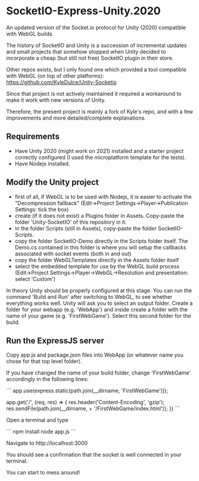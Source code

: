 # SocketIO-Express-Unity.2020
An updated version of the Socket.io protocol for Unity (2020) compatible with WebGL builds

The history of SocketIO and Unity is a succession of incremental updates and small projects that somehow stopped when Unity decided to incorporate a cheap (but still not free) SocketIO plugin in their store.

Other repos exists, but I only found one which provided a tool compatible with WebGL (on top of other platforms):
https://github.com/KyleDulce/Unity-Socketio

Since that project is not actively maintained it required a workaround to make it work with new versions of Unity. 

Therefore, the present project is mainly a fork of Kyle's repo, and with a few improvements and more detailed/complete explanations.

## Requirements
- Have Unity 2020 (might work on 2021) installed and a starter project correctly configured (I used the microplatform template for the tests).
- Have Nodejs installed.

## Modify the Unity project

- first of all, if WebGL is to be used with Nodejs, it is easier to activate the "Decompression fallback" (Edit->Project Settings->Player->Publication Settings: tick the box)
- create (if it does not exist) a Plugins folder in Assets. Copy-paste the folder 'Unity-SocketIO' of this repository in it.
- in the folder Scripts (still in Assets), copy-paste the folder SocketIO-Scripts.
- copy the folder SocketIO-Demo directly in the Scripts folder itself. The Demo.cs contained in this folder is where you will setup the callbacks associated with socket events (both in and out)
- copy the folder WebGLTemplates directly in the Assets folder itself
- select the embedded template for use by the WebGL build process (Edit->Project Settings->Player->WebGL->Resolution and presentation: select 'Custom')

In theory Unity should be properly configured at this stage. You can run the command 'Build and Run' after switching to WebGL, to see whether everything works well. Unity will ask you to select an output folder. Create a folder for your webapp (e.g. 'WebApp') and inside create a folder with the name of your game (e.g. 'FirstWebGame'). Select this second folder for the build.

## Run the ExpressJS server

Copy app.js and package.json files into WebApp (or whatever name you chose for that top level folder).

If you have changed the name of your build folder, change 'FirstWebGame' accordingly in the following lines:

´´´
app.use(express.static(path.join(__dirname, 'FirstWebGame')));

app.get('/', (req, res) => {
  res.header('Content-Encoding', 'gzip');
  res.sendFile(path.join(__dirname, + '/FirstWebGame/index.html'));
})
´´´

Open a terminal and type

´´´
npm install
node app.js
´´´

Navigate to http://localhost:3000

You should see a confirmation that the socket is well connected in your terminal.

You can start to mess around!




